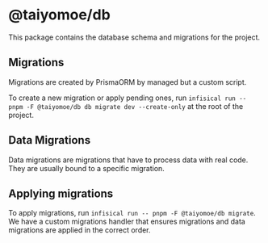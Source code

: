 # @taiyomoe/db

This package contains the database schema and migrations for the project.

## Migrations

Migrations are created by PrismaORM by managed but a custom script.

To create a new migration or apply pending ones, run `infisical run -- pnpm -F @taiyomoe/db db migrate dev --create-only` at the root of the project.

## Data Migrations

Data migrations are migrations that have to process data with real code. They are usually bound to a specific migration.

## Applying migrations

To apply migrations, run `infisical run -- pnpm -F @taiyomoe/db migrate`. We have a custom migrations handler that ensures migrations and data migrations are applied in the correct order.
